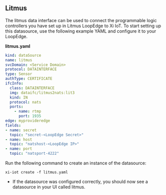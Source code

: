 ## Litmus

The litmus data interface can be used to connect the programmable logic controllers you have set up in Litmus LoopEdge to Xi IoT. To start setting up this datasource, 
use the following example YAML and configure it to your LoopEdge.

**litmus.yaml**
```yaml
kind: dataSource
name: litmus
svcDomain: <Service Domain>
protocol: DATAINTERFACE
type: Sensor
authType: CERTIFICATE
ifcInfo:
  class: DATAINTERFACE
  img: dataifc/litmus2nats:lit3
  kind: IN
  protocol: nats
  ports:
    - name: rtmp
      port: 1935
edge: myprovideredge
fields:
- name: secret
  topic: "secret-<LoopEdge Secret>"
- name: host
  topic: "natshost-<LoopEdge IP>"
- name: port
  topic: "natsport-4222"
```

Run the following command to create an instance of the datasource:
```console
xi-iot create -f litmus.yaml
```
* If the datasource was configured correctly, you should now see a datasource in your UI called litmus.